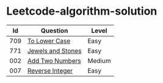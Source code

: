 # Leetcode-algorithm-solution



| Id   | Question                                 | Level |
| ---- | ---------------------------------------- | ----- |
| 709  | [To Lower Case](to-lower-case) | Easy  |
| 771  | [Jewels and Stones](jewels-and-stones) | Easy  |
| 002  | [Add Two Numbers](add-two-numbers) | Medium  |
| 007  | [Reverse Integer](reverse-integer) | Easy  |
